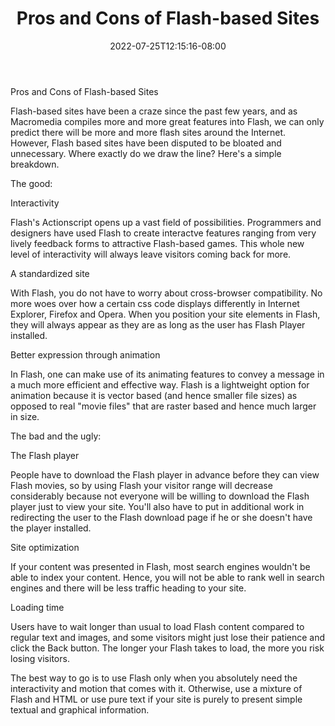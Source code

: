 ﻿---
title: "Pros and Cons of Flash-based Sites"
date: 2022-07-25T12:15:16-08:00
description: "Web Design Tips for Web Success"
featured_image: "/images/Web Design.jpg"
tags: ["Web Design"]
---

Pros and Cons of Flash-based Sites


Flash-based sites have been a craze since the past few years, and as Macromedia compiles more and more great features into Flash, we can only predict there will be more and more flash sites around the Internet. However, Flash based sites have been disputed to be bloated and unnecessary. Where exactly do we draw the line? Here's a simple breakdown. 

The good:

Interactivity

Flash's Actionscript opens up a vast field of possibilities. Programmers and designers have used Flash to create interactve features ranging from very lively feedback forms to attractive Flash-based games. This whole new level of interactivity will always leave visitors coming back for more. 

A standardized site

With Flash, you do not have to worry about cross-browser compatibility. No more woes over how a certain css code displays differently in Internet Explorer, Firefox and Opera. When you position your site elements in Flash, they will always appear as they are as long as the user has Flash Player installed. 

Better expression through animation

In Flash, one can make use of its animating features to convey a message in a much more efficient and effective way. Flash is a lightweight option for animation because it is vector based (and hence smaller file sizes) as opposed to real "movie files" that are raster based and hence much larger in size. 

The bad and the ugly:

The Flash player

People have to download the Flash player in advance before they can view Flash movies, so by using Flash your visitor range will decrease considerably because not everyone will be willing to download the Flash player just to view your site. You'll also have to put in additional work in redirecting the user to the Flash download page if he or she doesn't have the player installed. 

Site optimization

If your content was presented in Flash, most search engines wouldn't be able to index your content. Hence, you will not be able to rank well in search engines and there will be less traffic heading to your site. 

Loading time

Users have to wait longer than usual to load Flash content compared to regular text and images, and some visitors might just lose their patience and click the Back button. The longer your Flash takes to load, the more you risk losing visitors. 

The best way to go is to use Flash only when you absolutely need the interactivity and motion that comes with it. Otherwise, use a mixture of Flash and HTML or use pure text if your site is purely to present simple textual and graphical information. 
